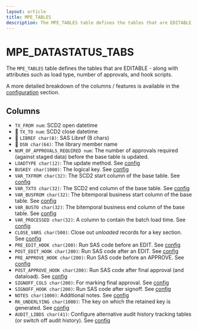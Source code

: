 ```yaml
---
layout: article
title: MPE_TABLES
description: The MPE_TABLES table defines the tables that are EDITABLE within Data Controller for SAS® - along with attributes such as load type, number of approvals, and hook scripts.
---
```


# MPE_DATASTATUS_TABS

The `MPE_TABLES` table defines the tables that are EDITABLE - along with attributes such as load type, number of approvals, and hook scripts.

A more detailed breakdown of the columns / features is available in the [configuration](/dcc-tables/) section.

## Columns

 - `TX_FROM num`: SCD2 open datetime
 - 🔑 `TX_TO num`: SCD2 close datetime
 - 🔑 `LIBREF char(8)`: SAS Libref (8 chars)
 - 🔑 `DSN char(64)`: The library member name
 - `NUM_OF_APPROVALS_REQUIRED num`: The number of approvals required (against staged data) before the base table is updated.
 - `LOADTYPE char(12)`: The update method.  See [config](/dcc-tables/#loadtype)
 - `BUSKEY char(1000)`: The logical key.  See [config](/dcc-tables/#buskey)
 - `VAR_TXFROM char(32)`: The SCD2 start column of the base table.  See [config](/dcc-tables/#var_txfrom-var_txto)
 - `VAR_TXTO char(32)`: The SCD2 end column of the base table.  See [config](/dcc-tables/#var_txfrom-var_txto)
 - `VAR_BUSFROM char(32)`: The bitemporal business start column of the base table.  See [config](/dcc-tables/#var_busfrom-var_busto)
 - `VAR_BUSTO char(32)`: The bitemporal business end column of the base table.  See [config](/dcc-tables/#var_busfrom-var_busto)
 - `VAR_PROCESSED char(32)`: A column to contain the batch load time.  See [config](/dcc-tables/#var_processed)
 - `CLOSE_VARS char(500)`: Close out _unloaded_ records for a key section.  See [config](/dcc-tables/#close_vars)
 - `PRE_EDIT_HOOK char(200)`: Run SAS code before an EDIT.  See [config](/dcc-tables/#pre_edit_hook)
 - `POST_EDIT_HOOK char(200)`: Run SAS code after an EDIT.  See [config](/dcc-tables/#post_edit_hook)
 - `PRE_APPROVE_HOOK char(200)`: Run SAS code before an APPROVE.  See [config](/dcc-tables/#pre_approve_hook)
 - `POST_APPROVE_HOOK char(200)`: Run SAS code after final approval (and dataload).  See [config](/dcc-tables/#post_approve_hook)
 - `SIGNOFF_COLS char(200)`: For marking final approval.  See [config](/dcc-tables/#signoff_cols)
 - `SIGNOFF_HOOK char(200)`: Run SAS code after signoff.  See [config](/dcc-tables/#signoff_hook)
 - `NOTES char(1000)`: Additional notes. See [config](/dcc-tables/#notes)
 - `RK_UNDERLYING char(1000)`: The key on which the retained key is generated. See [config](/dcc-tables/#rk_underlying)
 - `AUDIT_LIBDS char(41)`: Configure alternative audit history tracking tables (or switch off audit history). See [config](/dcc-tables/#audit-libds)

